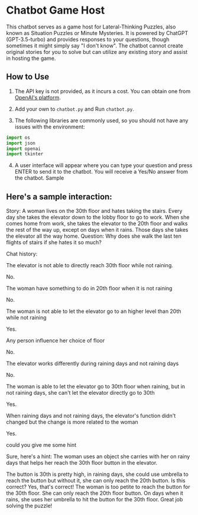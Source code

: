 # Chatbot Game Host

This chatbot serves as a game host for Lateral-Thinking Puzzles, also known as Situation Puzzles or Minute Mysteries. It is powered by ChatGPT (GPT-3.5-turbo) and provides responses to your questions, though sometimes it might simply say "I don't know". The chatbot cannot create original stories for you to solve but can utilize any existing story and assist in hosting the game.

## How to Use

1. The API key is not provided, as it incurs a cost. You can obtain one from [OpenAI's platform](https://platform.openai.com/docs/introduction).

2. Add your own to `chatbot.py` and Run `chatbot.py`.

3. The following libraries are commonly used, so you should not have any issues with the environment:

```python
import os
import json
import openai
import tkinter
```

4. A user interface will appear where you can type your question and press ENTER to send it to the chatbot. You will receive a Yes/No answer from the chatbot.
Sample

## Here's a sample interaction:

Story: A woman lives on the 30th floor and hates taking the stairs. Every day she takes the elevator down to the lobby floor to go to work. When she comes home from work, she takes the elevator to the 20th floor and walks the rest of the way up, except on days when it rains. Those days she takes the elevator all the way home.
Question: Why does she walk the last ten flights of stairs if she hates it so much?

Chat history:


The elevator is not able to directly reach 30th floor while not raining. 

No.

The woman have something to do in 20th floor when it is not raining

No.

The woman is not able to let the elevator go to an higher level than 20th while not raining

Yes.

Any person influence her choice of floor

No.

The elevator works differently during raining days and not raining days

No.

The woman is able to let the elevator go to 30th floor when raining, but in not raining days, she can't let the elevator directly go to 30th

Yes.

When raining days and not raining days, the elevator's function didn't changed but the change is more related to the woman

Yes.

could you give me some hint

Sure, here's a hint: The woman uses an object she carries with her on rainy days that helps her reach the 30th floor button in the elevator.

The button is 30th is pretty high, in raining days, she could use umbrella to reach the button but without it, she can only reach the 20th button. Is this correct?
Yes, that's correct! The woman is too petite to reach the button for the 30th floor. She can only reach the 20th floor button. On days when it rains, she uses her umbrella to hit the button for the 30th floor. Great job solving the puzzle!
